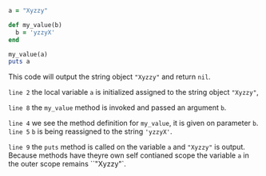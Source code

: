 ```ruby
a = "Xyzzy"

def my_value(b)
  b = 'yzzyX'
end

my_value(a)
puts a
```

This code will output the string object `"Xyzzy"` and return `nil`.

`line 2` the local variable `a` is initialized assigned to the string object `"Xyzzy"`,

`line 8` the `my_value` method is invoked and passed an argument `b`.

`line 4` we see the method definition for `my_value`, it is given on parameter `b`. `line 5` `b` is being reassigned to the string `'yzzyX'`. 

`line 9` the `puts` method is called on the variable `a` and `"Xyzzy"` is output. Because methods have theyre own self contianed scope the variable `a` in the outer scope remains ``"Xyzzy"`. 